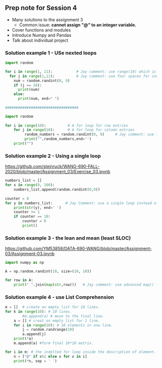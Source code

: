 ## Prep note for Session 4
- Many solutions to the assignment 3
    - Common issue: **cannot assign "@" to an integer variable.**
- Cover functions and modules
- Introduce Numpy and Pandas
- Talk about individual project
### Solution example 1 - USe nexted loops
```python
import random

for i in range(1, 11):           # Jay comment: use range(10) which is equivalence of range(0, 10) and starts with 0.
  for j in range(1,11):          # Jay comment: use four spaces for indentation instead of two.
    num = random.randint(0, 9)
    if (j == 10):
      print(num)
    else:
      print(num, end=" ")
      
##################################

import random
 
for i in range(10):          # A for loop for row entries   
    for j in range(10):      # A for loop for column entries         
         random_numbers = random.randint(0, 9)     # Jay comment: use four spaces instead of five for indentation.     
         print("",random_numbers,end='')           
    print("")
```
### Solution example 2 - Using a single loop
https://github.com/steinruck/WANG-690-FALL-2020/blob/master/Assignment_03/Exercise_03.ipynb
```python
numbers_list = []
for x in range(0, 100):
    numbers_list.append(random.randint(0,9))
    
counter = 0
for y in numbers_list:      # Jay Comment: use a single loop instead of nested loops.
    print(str(y), end=' ')
    counter += 1
    if counter == 10:
        counter = 0
        print()
```
### Solution example 3 - the lean and mean (least SLOC)
https://github.com/YM53858/DATA-690-WANG/blob/master/Assignment-03/Assignment-03.ipynb
```python
import numpy as np

A = np.random.randint(10, size=(10, 10))

for row in A:
    print(" ".join(map(str,row)))   # Jay comment: use advanced map() function.
```

### Solution example 4 - use List Comprehension
```python
m = []  # create an empty list for 10 lines.
for k in range(10): # 10 lines.
        #m.append(a) # move to the final line.
    a = [] # creat an empty list for 1 line. 
    for i in range(10): # 10 elements in onw line.
        j = random.randrange(10) 
        a.append(j) 
    print(*a)
    m.append(a) #form final 10*10 matrix.

for i in m: # the indelted for loop inside the description of element. 
    n = ["@" if x%2 else x for x in i]
    print(*n, sep = ' ')
```
